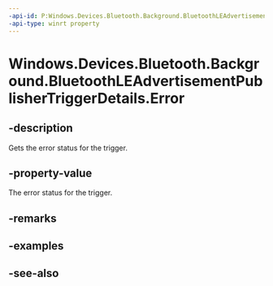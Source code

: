 ----api-id: P:Windows.Devices.Bluetooth.Background.BluetoothLEAdvertisementPublisherTriggerDetails.Error
-api-type: winrt property
---<!-- Property syntaxpublic Windows.Devices.Bluetooth.BluetoothError Error { get; }--># Windows.Devices.Bluetooth.Background.BluetoothLEAdvertisementPublisherTriggerDetails.Error## -descriptionGets the error status for the trigger.## -property-valueThe error status for the trigger.## -remarks## -examples## -see-also